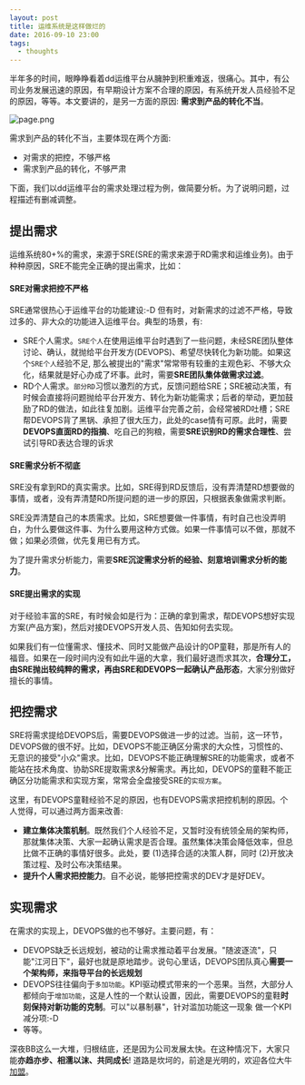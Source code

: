 ```yaml
---
layout: post
title: 运维系统是这样做烂的
date: 2016-09-10 23:00
tags:
  - thoughts
---
```


半年多的时间，眼睁睁看着dd运维平台从臃肿到积重难返，很痛心。其中，有公司业务发展迅速的原因，有早期设计方案不合理的原因，有系统开发人员经验不足的原因，等等。本文要讲的，是另一方面的原因: **需求到产品的转化不当**。

![page.png](https://raw.githubusercontent.com/niean/niean.github.io/master/images/20160910/page.png)

需求到产品的转化不当，主要体现在两个方面:

+ 对需求的把控，不够严格
+ 需求到产品的转化，不够严肃

下面，我们以dd运维平台的需求处理过程为例，做简要分析。为了说明问题，过程描述有删减调整。



## 提出需求
运维系统80+%的需求，来源于SRE(SRE的需求来源于RD需求和运维业务)。由于种种原因，SRE不能完全正确的提出需求，比如：

#### SRE对需求把控不严格
SRE通常很热心于运维平台的功能建设:-D 但有时，对新需求的过滤不严格，导致过多的、非大众的功能进入运维平台。典型的场景，有:

+ SRE个人需求。`SRE个人`在使用运维平台时遇到了一些问题，未经SRE团队整体讨论、确认，就抛给平台开发方(DEVOPS)、希望尽快转化为新功能。如果这个`SRE个人`经验不足, 那么被提出的"需求"常常带有较重的主观色彩、不够大众化，结果就是好心办成了坏事。此时，需要**SRE团队集体做需求过滤**。
+ RD个人需求。`部分RD`习惯以激烈的方式，反馈问题给SRE；SRE被动决策，有时候会直接将问题抛给平台开发方、转化为新功能需求；后者的举动，更加鼓励了RD的做法，如此往复加剧。运维平台完善之前，会经常被RD吐槽；SRE帮DEVOPS背了黑锅、承担了很大压力，此处的case情有可原。此时，需要**DEVOPS直面RD的指摘**、吃自己的狗粮，需要**SRE识别RD的需求合理性**、尝试引导RD表达合理的诉求

#### SRE需求分析不彻底
SRE没有拿到RD的真实需求。比如，SRE得到RD反馈后，没有弄清楚RD想要做的事情，或者，没有弄清楚RD所提问题的进一步的原因，只根据表象做需求判断。

SRE没弄清楚自己的本质需求。比如，SRE想要做一件事情，有时自己也没弄明白，为什么要做这件事、为什么要用这种方式做。如果一件事情可以不做，那就不做；如果必须做，优先复用已有方式。

为了提升需求分析能力，需要**SRE沉淀需求分析的经验、刻意培训需求分析的能力**。

#### SRE提出需求的实现
对于经验丰富的SRE，有时候会如是行为：正确的拿到需求，帮DEVOPS想好实现方案(产品方案)，然后对接DEVOPS开发人员、告知如何去实现。

如果我们有一位懂需求、懂技术、同时又能做产品设计的OP童鞋，那是所有人的福音。如果在一段时间内没有如此牛逼的大拿，我们最好退而求其次，**合理分工，由SRE抛出较纯粹的需求，再由SRE和DEVOPS一起确认产品形态**，大家分别做好擅长的事情。



## 把控需求
SRE将需求提给DEVOPS后，需要DEVOPS做进一步的过滤。当前，这一环节，DEVOPS做的很不好。比如，DEVOPS不能正确区分需求的大众性，习惯性的、无意识的接受"小众"需求。比如，DEVOPS不能正确理解SRE的功能需求，或者不能站在技术角度、协助SRE提取需求&分解需求。再比如，DEVOPS的童鞋不能正确区分功能需求和实现方案，常常会全盘接受SRE的`实现方案`。

这里，有DEVOPS童鞋经验不足的原因，也有DEVOPS需求把控机制的原因。个人觉得，可以通过两方面来改善:

+ **建立集体决策机制**。既然我们个人经验不足，又暂时没有统领全局的架构师，那就集体决策、大家一起确认需求是否合理。虽然集体决策会降低效率，但总比做不正确的事情好很多。此处，要 (1)选择合适的决策人群，同时 (2)开放决策过程、及时公布决策结果。
+ **提升个人需求把控能力**。自不必说，能够把控需求的DEV才是好DEV。


## 实现需求
在需求的实现上，DEVOPS做的也不够好。主要问题，有：

+ DEVOPS缺乏长远规划，被动的让需求推动着平台发展。"随波逐流"，只能"江河日下"，最好也就是原地踏步。说句心里话，DEVOPS团队真心**需要一个架构师，来指导平台的长远规划**
+ DEVOPS往往偏向于`多加功能`。KPI驱动模式带来的一个恶果。当然，大部分人都倾向于`增加功能`，这是人性的一个默认设置，因此，需要DEVOPS的童鞋**时刻保持对新功能的克制**。可以"以暴制暴"，针对滥加功能这一现象 做一个KPI减分项:-D
+ 等等。


深夜BB这么一大堆，归根结底，还是因为公司发展太快。在这种情况下，大家只能**亦趋亦步、相濡以沫、共同成长**! 道路是坎坷的，前途是光明的，欢迎各位大牛[加盟](niean@didichuxing.com)。
